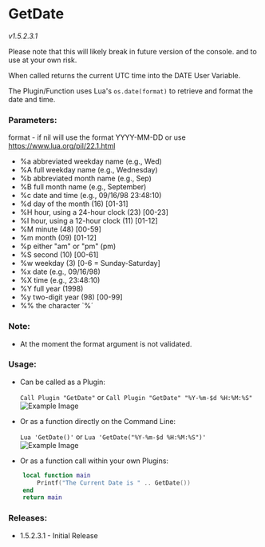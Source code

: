 # GetDate
*v1.5.2.3.1*

Please note that this will likely break in future version of the console. and to use at your own risk.

When called returns the current UTC time into the DATE User Variable.

The Plugin/Function uses Lua's `os.date(format)` to retrieve and format the date and time.

### Parameters:
format - if nil will use the format YYYY-MM-DD or use https://www.lua.org/pil/22.1.html

* %a	abbreviated weekday name (e.g., Wed)
* %A	full weekday name (e.g., Wednesday)
* %b	abbreviated month name (e.g., Sep)
* %B	full month name (e.g., September)
* %c	date and time (e.g., 09/16/98 23:48:10)
* %d	day of the month (16) [01-31]
* %H	hour, using a 24-hour clock (23) [00-23]
* %I	hour, using a 12-hour clock (11) [01-12]
* %M	minute (48) [00-59]
* %m	month (09) [01-12]
* %p	either "am" or "pm" (pm)
* %S	second (10) [00-61]
* %w	weekday (3) [0-6 = Sunday-Saturday]
* %x	date (e.g., 09/16/98)
* %X	time (e.g., 23:48:10)
* %Y	full year (1998)
* %y	two-digit year (98) [00-99]
* %%	the character `%´

### Note:
* At the moment the format argument is not validated.

### Usage:
* Can be called as a Plugin:

    `Call Plugin "GetDate"` or `Call Plugin "GetDate" "%Y-%m-$d %H:%M:%S"`
    ![Example Image](https://github.com/hossimo/GMA3Plugins/blob/master/Images/UsedAsPlugin.png)

* Or as a function directly on the Command Line:

    `Lua 'GetDate()'` or `Lua 'GetDate("%Y-%m-$d %H:%M:%S")'`
    ![Example Image](https://github.com/hossimo/GMA3Plugins/blob/master/Images/UsedFromScript.png)

* Or as a function call within your own Plugins:

```lua
    local function main
        Printf("The Current Date is " .. GetDate())
    end
    return main
```

### Releases:
- 1.5.2.3.1 - Initial Release
